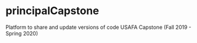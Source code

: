 # principalCapstone
Platform to share and update versions of code USAFA Capstone (Fall 2019 - Spring 2020)
